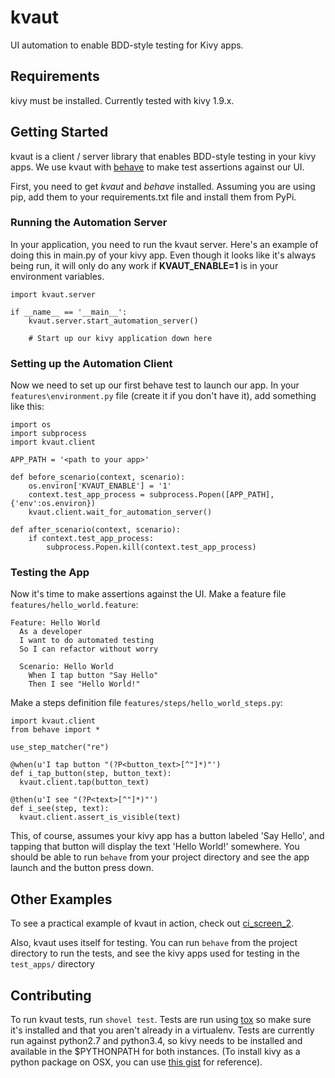 # kvaut
UI automation to enable BDD-style testing for Kivy apps.

## Requirements
kivy must be installed. Currently tested with kivy 1.9.x.

## Getting Started
kvaut is a client / server library that enables BDD-style testing in your kivy apps. We use kvaut with [behave](http://pythonhosted.org/behave/) to make test assertions against our UI.

First, you need to get *kvaut* and *behave* installed. Assuming you are using pip, add them to your requirements.txt file and install them from PyPi.

### Running the Automation Server
In your application, you need to run the kvaut server. Here's an example of doing this in main.py of your kivy app. Even though it looks like it's always being run, it will only do any work if **KVAUT_ENABLE=1** is in your environment variables.

```
import kvaut.server

if __name__ == '__main__':
    kvaut.server.start_automation_server()

    # Start up our kivy application down here
```

### Setting up the Automation Client
Now we need to set up our first behave test to launch our app. In your `features\environment.py` file (create it if you don't have it), add something like this:

```
import os
import subprocess
import kvaut.client

APP_PATH = '<path to your app>'

def before_scenario(context, scenario):
    os.environ['KVAUT_ENABLE'] = '1'
    context.test_app_process = subprocess.Popen([APP_PATH], {'env':os.environ})
    kvaut.client.wait_for_automation_server()

def after_scenario(context, scenario):
    if context.test_app_process:
        subprocess.Popen.kill(context.test_app_process)
```

### Testing the App
Now it's time to make assertions against the UI. Make a feature file `features/hello_world.feature`:

```
Feature: Hello World
  As a developer
  I want to do automated testing
  So I can refactor without worry

  Scenario: Hello World
    When I tap button "Say Hello"
    Then I see "Hello World!"
```

Make a steps definition file `features/steps/hello_world_steps.py`:

```
import kvaut.client
from behave import *

use_step_matcher("re")

@when(u'I tap button "(?P<button_text>[^"]*)"')
def i_tap_button(step, button_text):
  kvaut.client.tap(button_text)

@then(u'I see "(?P<text>[^"]*)"')
def i_see(step, text):
  kvaut.client.assert_is_visible(text)
```

This, of course, assumes your kivy app has a button labeled 'Say Hello', and tapping that button will display the text 'Hello World!' somewhere. You should be able to run `behave` from your project directory and see the app launch and the button press down.

## Other Examples
To see a practical example of kvaut in action, check out [ci_screen_2](https://github.com/garyjohnson/ci_screen_2).

Also, kvaut uses itself for testing. You can run `behave` from the project directory to run the tests, and see the kivy apps used for testing in the `test_apps/` directory

## Contributing
To run kvaut tests, run `shovel test`. Tests are run using [tox](https://pypi.python.org/pypi/tox) so make sure it's installed and that you aren't already in a virtualenv. Tests are currently run against python2.7 and python3.4, so kivy needs to be installed and available in the $PYTHONPATH for both instances. (To install kivy as a python package on OSX, you can use [this gist](https://gist.github.com/garyjohnson/53c1eef4adaf57c247a4) for reference).

